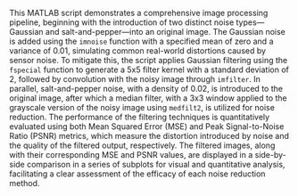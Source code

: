 This MATLAB script demonstrates a comprehensive image processing pipeline, beginning with the introduction of two distinct noise types—Gaussian and salt-and-pepper—into an original image. The Gaussian noise is added using the `imnoise` function with a specified mean of zero and a variance of 0.01, simulating common real-world distortions caused by sensor noise. To mitigate this, the script applies Gaussian filtering using the `fspecial` function to generate a 5x5 filter kernel with a standard deviation of 2, followed by convolution with the noisy image through `imfilter`. In parallel, salt-and-pepper noise, with a density of 0.02, is introduced to the original image, after which a median filter, with a 3x3 window applied to the grayscale version of the noisy image using `medfilt2`, is utilized for noise reduction. The performance of the filtering techniques is quantitatively evaluated using both Mean Squared Error (MSE) and Peak Signal-to-Noise Ratio (PSNR) metrics, which measure the distortion introduced by noise and the quality of the filtered output, respectively. The filtered images, along with their corresponding MSE and PSNR values, are displayed in a side-by-side comparison in a series of subplots for visual and quantitative analysis, facilitating a clear assessment of the efficacy of each noise reduction method.
